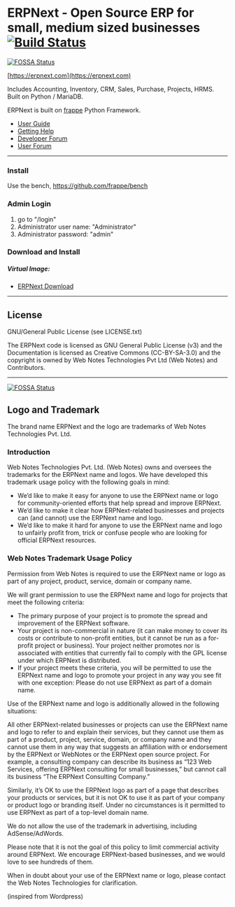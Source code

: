 # ERPNext - Open Source ERP for small, medium sized businesses [![Build Status](https://travis-ci.org/frappe/erpnext.png)](https://travis-ci.org/frappe/erpnext)
[![FOSSA Status](https://app.fossa.io/api/projects/git%2Bgithub.com%2Fremonzh%2Ferpnext.svg?type=shield)](https://app.fossa.io/projects/git%2Bgithub.com%2Fremonzh%2Ferpnext?ref=badge_shield)

[https://erpnext.com](https://erpnext.com)

Includes Accounting, Inventory, CRM, Sales, Purchase, Projects, HRMS. Built on Python / MariaDB.

ERPNext is built on [frappe](https://github.com/frappe/frappe) Python Framework.

- [User Guide](http://erpnext.org/user-guide.html)
- [Getting Help](http://erpnext.org/getting-help.html)
- [Developer Forum](http://groups.google.com/group/erpnext-developer-forum)
- [User Forum](http://groups.google.com/group/erpnext-user-forum)

---

### Install

Use the bench, https://github.com/frappe/bench

### Admin Login

1. go to "/login"
1. Administrator user name: "Administrator"
1. Administrator password: "admin"

### Download and Install

##### Virtual Image:

- [ERPNext Download](http://erpnext.com/download)

---

## License

GNU/General Public License (see LICENSE.txt)

The ERPNext code is licensed as GNU General Public License (v3) and the Documentation is licensed as Creative Commons (CC-BY-SA-3.0) and the copyright is owned by Web Notes Technologies Pvt Ltd (Web Notes) and Contributors.

---


[![FOSSA Status](https://app.fossa.io/api/projects/git%2Bgithub.com%2Fremonzh%2Ferpnext.svg?type=large)](https://app.fossa.io/projects/git%2Bgithub.com%2Fremonzh%2Ferpnext?ref=badge_large)

## Logo and Trademark

The brand name ERPNext and the logo are trademarks of Web Notes Technologies Pvt. Ltd.

### Introduction

Web Notes Technologies Pvt. Ltd. (Web Notes) owns and oversees the trademarks for the ERPNext name and logos. We have developed this trademark usage policy with the following goals in mind:

- We’d like to make it easy for anyone to use the ERPNext name or logo for community-oriented efforts that help spread and improve ERPNext.
- We’d like to make it clear how ERPNext-related businesses and projects can (and cannot) use the ERPNext name and logo.
- We’d like to make it hard for anyone to use the ERPNext name and logo to unfairly profit from, trick or confuse people who are looking for official ERPNext resources.

### Web Notes Trademark Usage Policy

Permission from Web Notes is required to use the ERPNext name or logo as part of any project, product, service, domain or company name.

We will grant permission to use the ERPNext name and logo for projects that meet the following criteria:

- The primary purpose of your project is to promote the spread and improvement of the ERPNext software.
- Your project is non-commercial in nature (it can make money to cover its costs or contribute to non-profit entities, but it cannot be run as a for-profit project or business).
Your project neither promotes nor is associated with entities that currently fail to comply with the GPL license under which ERPNext is distributed.
- If your project meets these criteria, you will be permitted to use the ERPNext name and logo to promote your project in any way you see fit with one exception: Please do not use ERPNext as part of a domain name.

Use of the ERPNext name and logo is additionally allowed in the following situations:

All other ERPNext-related businesses or projects can use the ERPNext name and logo to refer to and explain their services, but they cannot use them as part of a product, project, service, domain, or company name and they cannot use them in any way that suggests an affiliation with or endorsement by the ERPNext or WebNotes or the ERPNext open source project. For example, a consulting company can describe its business as “123 Web Services, offering ERPNext consulting for small businesses,” but cannot call its business “The ERPNext Consulting Company.”

Similarly, it’s OK to use the ERPNext logo as part of a page that describes your products or services, but it is not OK to use it as part of your company or product logo or branding itself. Under no circumstances is it permitted to use ERPNext as part of a top-level domain name.

We do not allow the use of the trademark in advertising, including AdSense/AdWords.

Please note that it is not the goal of this policy to limit commercial activity around ERPNext. We encourage ERPNext-based businesses, and we would love to see hundreds of them.

When in doubt about your use of the ERPNext name or logo, please contact the Web Notes Technologies for clarification.

(inspired from Wordpress)